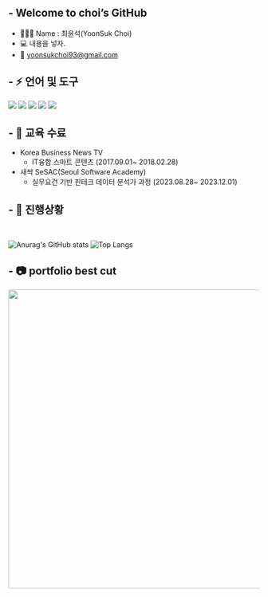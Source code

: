 ## - Welcome to choi’s GitHub
* 👨🏻‍🎓 Name : 최윤석(YoonSuk Choi)
* 💻 내용을 넣자.
* 📧 yoonsukchoi93@gmail.com


## - ⚡ 언어 및 도구
<div>
<img src="https://img.shields.io/badge/Git-F04032?style=for-the-badge&logo=Git&logoColor=ffffff">
<img src="https://img.shields.io/badge/Github-181717?style=for-the-badge&logo=Github&logoColor=ffffff">
<img src="https://img.shields.io/badge/python-3776AB?style=for-the-badge&logo=python&logoColor=white" />
<img src = "https://img.shields.io/badge/pandas-%23150458.svg?style=for-the-badge&logo=pandas&logoColor=white">
<img src="https://img.shields.io/badge/MYSQL-4479A1?style=for-the-badge&logo=MYSQL&logoColor=white" />


</div>


## - 🌱 교육 수료
* Korea Business News TV
  - IT융합 스마트 콘텐츠 (2017.09.01~ 2018.02.28)
* 새싹 SeSAC(Seoul Software Academy)
  - 실무요건 기반 핀테크 데이터 분석가 과정 (2023.08.28~ 2023.12.01)


## - 👏 진행상황
<br>

![Anurag's GitHub stats](https://github-readme-stats.vercel.app/api?username=projectCHOI&show_icons=true&theme=tokyonight)
![Top Langs](https://github-readme-stats.vercel.app/api/top-langs/?username=projectCHOI&layout=compact&theme=tokyonight)
</br>


## - 📷 portfolio best cut
<div align=center>
<img width="600px;" src="#"/>
</div>
